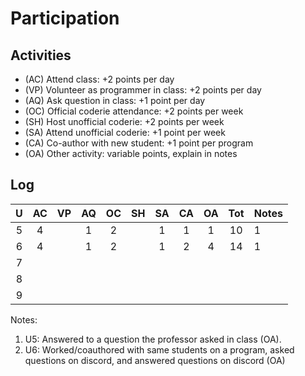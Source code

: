 Participation
=============

## Activities ## 

+ (AC) Attend class: +2 points per day
+ (VP) Volunteer as programmer in class: +2 points per day
+ (AQ) Ask question in class: +1 point per day
+ (OC) Official coderie attendance: +2 points per week
+ (SH) Host unofficial coderie: +2 points per week
+ (SA) Attend unofficial coderie: +1 point per week
+ (CA) Co-author with new student: +1 point per program
+ (OA) Other activity: variable points, explain in notes

## Log ##

| U | AC | VP | AQ | OC | SH | SA | CA | OA | Tot | Notes
|:-:|:--:|:--:|:--:|:--:|:--:|:--:|:--:|:--:|:---:|:--------
| 5 |  4 |    | 1  | 2  |    |  1 |  1 | 1  |  10 | 1
| 6 |  4 |    | 1  | 2  |    |  1 |  2 | 4  |  14 | 1
| 7 | 
| 8 | 
| 9 |

Notes:

1. U5: Answered to a question the professor asked in class (OA).
1. U6: Worked/coauthored with same students on a program, asked questions on discord, and answered questions on discord (OA)
